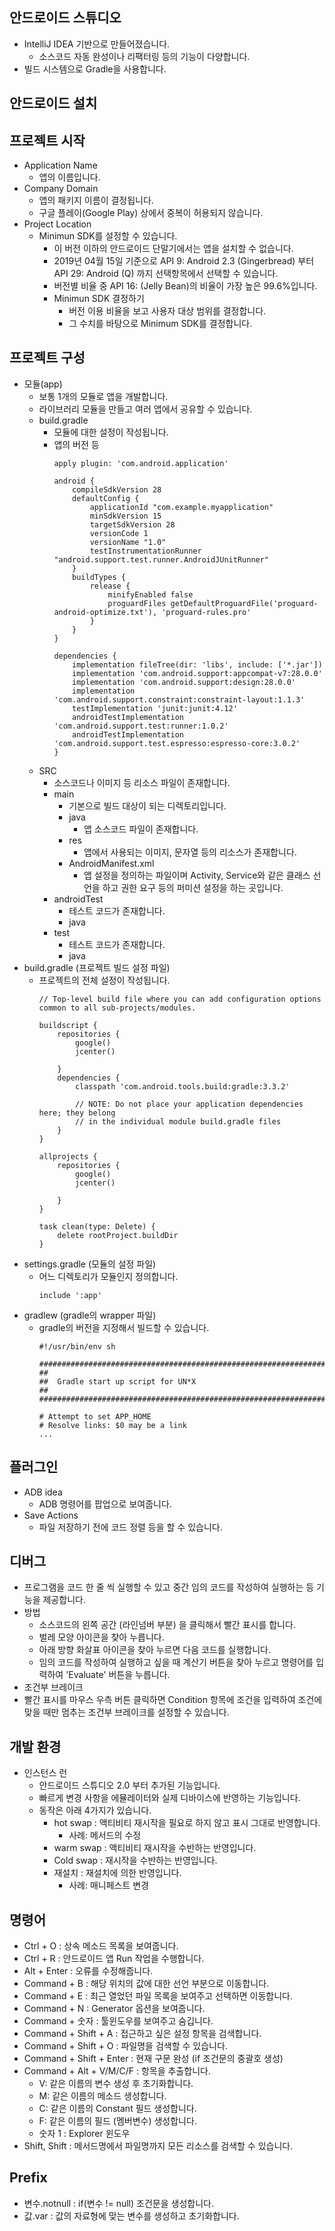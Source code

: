 ## 안드로이드 스튜디오
* IntelliJ IDEA 기반으로 만들어졌습니다.
  * 소스코드 자동 완성이나 리팩터링 등의 기능이 다양합니다.
* 빌드 시스템으로 Gradle을 사용합니다.
## 안드로이드 설치
## 프로젝트 시작
* Application Name
  * 앱의 이름입니다.
* Company Domain
  * 앱의 패키지 이름이 결정됩니다.
  * 구글 플레이(Google Play) 상에서 중복이 허용되지 않습니다.
* Project Location
  * Minimun SDK를 설정할 수 있습니다.
    * 이 버전 이하의 안드로이드 단말기에서는 앱을 설치할 수 없습니다.
    * 2019년 04월 15일 기준으로 API 9: Android 2.3 (Gingerbread) 부터 API 29: Android (Q) 까지 선택항목에서 선택할 수 있습니다.
    * 버전별 비율 중 API 16: (Jelly Bean)의 비율이 가장 높은 99.6%입니다.
    * Minimun SDK 결정하기
      * 버전 이용 비율을 보고 사용자 대상 범위를 결정합니다.
      * 그 수치를 바탕으로 Minimum SDK를 결정합니다.
## 프로젝트 구성
* 모듈(app)
  * 보통 1개의 모듈로 앱을 개발합니다.
  * 라이브러리 모듈을 만들고 여러 앱에서 공유할 수 있습니다.
  * build.gradle
    * 모듈에 대한 설정이 작성됩니다.
    * 앱의 버전 등
        ```
        apply plugin: 'com.android.application'

        android {
            compileSdkVersion 28
            defaultConfig {
                applicationId "com.example.myapplication"
                minSdkVersion 15
                targetSdkVersion 28
                versionCode 1
                versionName "1.0"
                testInstrumentationRunner "android.support.test.runner.AndroidJUnitRunner"
            }
            buildTypes {
                release {
                    minifyEnabled false
                    proguardFiles getDefaultProguardFile('proguard-android-optimize.txt'), 'proguard-rules.pro'
                }
            }
        }

        dependencies {
            implementation fileTree(dir: 'libs', include: ['*.jar'])
            implementation 'com.android.support:appcompat-v7:28.0.0'
            implementation 'com.android.support:design:28.0.0'
            implementation 'com.android.support.constraint:constraint-layout:1.1.3'
            testImplementation 'junit:junit:4.12'
            androidTestImplementation 'com.android.support.test:runner:1.0.2'
            androidTestImplementation 'com.android.support.test.espresso:espresso-core:3.0.2'
        }
        ```
  * SRC
    * 소스코드나 이미지 등 리소스 파일이 존재합니다.
    * main
      * 기본으로 빌드 대상이 되는 디렉토리입니다.
      * java
        * 앱 소스코드 파일이 존재합니다.
      * res
        * 앱에서 사용되는 이미지, 문자열 등의 리소스가 존재합니다.
      * AndroidManifest.xml
        * 앱 설정을 정의하는 파일이며 Activity, Service와 같은 클래스 선언을 하고 권한 요구 등의 퍼미션 설정을 하는 곳입니다.
    * androidTest
      * 테스트 코드가 존재합니다.
      * java
    * test
      * 테스트 코드가 존재합니다.
      * java
* build.gradle (프로젝트 빌드 설정 파일)
  * 프로젝트의 전체 설정이 작성됩니다.
    ```
    // Top-level build file where you can add configuration options common to all sub-projects/modules.

    buildscript {
        repositories {
            google()
            jcenter()
            
        }
        dependencies {
            classpath 'com.android.tools.build:gradle:3.3.2'
            
            // NOTE: Do not place your application dependencies here; they belong
            // in the individual module build.gradle files
        }
    }

    allprojects {
        repositories {
            google()
            jcenter()
            
        }
    }

    task clean(type: Delete) {
        delete rootProject.buildDir
    }
    ```
* settings.gradle (모듈의 설정 파일)
  * 어느 디렉토리가 모듈인지 정의합니다.
    ```
    include ':app'
    ```
* gradlew (gradle의 wrapper 파일)
  * gradle의 버전을 지정해서 빌드할 수 있습니다.
    ```
    #!/usr/bin/env sh

    ##############################################################################
    ##
    ##  Gradle start up script for UN*X
    ##
    ##############################################################################

    # Attempt to set APP_HOME
    # Resolve links: $0 may be a link
    ...
    ```
## 플러그인
* ADB idea
  * ADB 명령어를 팝업으로 보여줍니다.
* Save Actions
  * 파일 저장하기 전에 코드 정렬 등을 할 수 있습니다.
## 디버그
* 프로그램을 코드 한 줄 씩 실행할 수 있고 중간 임의 코드를 작성하여 실행하는 등 기능을 제공합니다.
* 방법
  * 소스코드의 왼쪽 공간 (라인넘버 부분) 을 클릭해서 빨간 표시를 합니다.
  * 벌레 모양 아이콘을 찾아 누릅니다.
  * 아래 방향 화살표 아이콘을 찾아 누르면 다음 코드를 실행합니다.
  * 임의 코드를 작성하여 실행하고 싶을 때 계산기 버튼을 찾아 누르고 명령어를 입력하여 'Evaluate' 버튼을 누릅니다.
* 조건부 브레이크
* 빨간 표시를 마우스 우측 버튼 클릭하면 Condition 항목에 조건을 입력하여 조건에 맞을 때만 멈추는 조건부 브레이크를 설정할 수 있습니다.
## 개발 환경
* 인스턴스 런
  * 안드로이드 스튜디오 2.0 부터 추가된 기능입니다.
  * 빠르게 변경 사항을 에뮬레이터와 실제 디바이스에 반영하는 기능입니다.
  * 동작은 아래 4가지가 있습니다.
    * hot swap : 액티비티 재시작을 필요로 하지 않고 표시 그대로 반영합니다.
      * 사례: 메서드의 수정
    * warm swap : 액티비티 재시작을 수반하는 반영입니다.
    * Cold swap : 재시작을 수반하는 반영입니다.
    * 재설치 : 재설치에 의한 반영입니다.
      * 사례: 매니페스트 변경
## 명령어
* Ctrl + O : 상속 메소드 목록을 보여줍니다.
* Ctrl + R : 안드로이드 앱 Run 작업을 수행합니다.
* Alt + Enter : 오류를 수정해줍니다.
* Command + B : 해당 위치의 값에 대한 선언 부분으로 이동합니다.
* Command + E : 최근 열었던 파일 목록을 보여주고 선택하면 이동합니다.
* Command + N : Generator 옵션을 보여줍니다.
* Command + 숫자 : 툴윈도우를 보여주고 숨깁니다.
* Command + Shift + A : 접근하고 싶은 설정 항목을 검색합니다.
* Command + Shift + O : 파일명을 검색할 수 있습니다.
* Command + Shift + Enter : 현재 구문 완성 (if 조건문의 중괄호 생성)
* Command + Alt + V/M/C/F : 항목을 추출합니다.
  * V: 같은 이름의 변수 생성 후 초기화합니다.
  * M: 같은 이름의 메소드 생성합니다.
  * C: 같은 이름의 Constant 필드 생성합니다.
  * F: 같은 이름의 필드 (멤버변수) 생성합니다.
  * 숫자 1 : Explorer 윈도우
* Shift, Shift : 메서드명에서 파일명까지 모든 리소스를 검색할 수 있습니다.
## Prefix
* 변수.notnull : if(변수 != null) 조건문을 생성합니다.
* 값.var : 값의 자료형에 맞는 변수를 생성하고 초기화합니다.